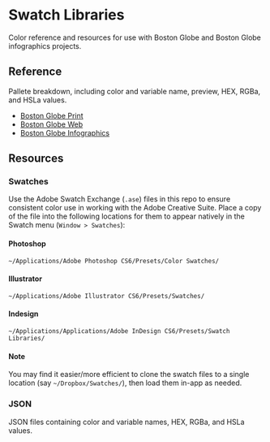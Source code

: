 # Swatch Libraries
Color reference and resources for use with Boston Globe and Boston Globe infographics projects.


## Reference
Pallete breakdown, including color and variable name, preview, HEX, RGBa, and HSLa values.

- [Boston Globe Print](https://github.com/BostonGlobe/swatch-libraries/blob/master/reference/globe-print.md)
- [Boston Globe Web](https://github.com/BostonGlobe/swatch-libraries/blob/master/reference/globe-web.md)
- [Boston Globe Infographics](https://github.com/BostonGlobe/swatch-libraries/blob/master/reference/globe-infographics.md)


## Resources

### Swatches
Use the Adobe Swatch Exchange (`.ase`) files in this repo to ensure consistent color use in working with the Adobe Creative Suite. Place a copy of the file into the following locations for them to appear natively in the Swatch menu (`Window > Swatches`):

#### Photoshop
`~/Applications/Adobe Photoshop CS6/Presets/Color Swatches/`

#### Illustrator
`~/Applications/Adobe Illustrator CS6/Presets/Swatches/`

#### Indesign
`~/Applications/Applications/Adobe InDesign CS6/Presets/Swatch Libraries/`

#### Note
You may find it easier/more efficient to clone the swatch files to a single location (say `~/Dropbox/Swatches/`), then load them in-app as needed.


### JSON
JSON files containing color and variable names, HEX, RGBa, and HSLa values.